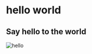# hello world
## Say hello to the world
![hello](https://img.shields.io/github/release/crimx/ext-saladict.svg?label=hello%2520?world)
